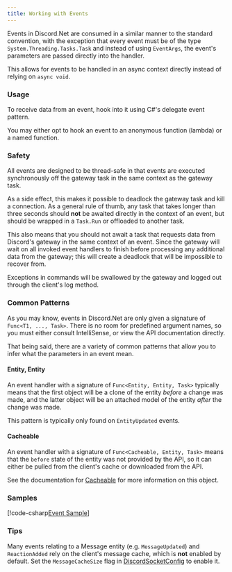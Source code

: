```yaml
---
title: Working with Events
---
```


Events in Discord.Net are consumed in a similar manner to the standard
convention, with the exception that every event must be of the type
`System.Threading.Tasks.Task` and instead of using `EventArgs`, the
event's parameters are passed directly into the handler.

This allows for events to be handled in an async context directly
instead of relying on `async void`.

### Usage

To receive data from an event, hook into it using C#'s delegate
event pattern.

You may either opt to hook an event to an anonymous function (lambda)
or a named function.

### Safety

All events are designed to be thread-safe in that events are executed
synchronously off the gateway task in the same context as the gateway
task.

As a side effect, this makes it possible to deadlock the gateway task
and kill a connection. As a general rule of thumb, any task that takes
longer than three seconds should **not** be awaited directly in the
context of an event, but should be wrapped in a `Task.Run` or
offloaded to another task.

This also means that you should not await a task that requests data
from Discord's gateway in the same context of an event. Since the
gateway will wait on all invoked event handlers to finish before
processing any additional data from the gateway; this will create
a deadlock that will be impossible to recover from.

Exceptions in commands will be swallowed by the gateway and logged out
through the client's log method.

### Common Patterns

As you may know, events in Discord.Net are only given a signature of
`Func<T1, ..., Task>`. There is no room for predefined argument names,
so you must either consult IntelliSense, or view the API documentation
directly.

That being said, there are a variety of common patterns that allow you
to infer what the parameters in an event mean.

#### Entity, Entity

An event handler with a signature of `Func<Entity, Entity, Task>`
typically means that the first object will be a clone of the entity
_before_ a change was made, and the latter object will be an attached
model of the entity _after_ the change was made.

This pattern is typically only found on `EntityUpdated` events.

#### Cacheable

An event handler with a signature of `Func<Cacheable, Entity, Task>`
means that the `before`	state of the entity was not provided by the
API, so it can either be pulled from the client's cache or
downloaded from the API.

See the documentation for [Cacheable] for more information on this
object.

[Cacheable]: xref:Discord.Cacheable`2

### Samples

[!code-csharp[Event Sample](samples/events.cs)]

### Tips

Many events relating to a Message entity (e.g. `MessageUpdated`)
and `ReactionAdded` rely on the client's message cache, which is
**not** enabled by default. Set the `MessageCacheSize` flag in
[DiscordSocketConfig] to enable it.

[DiscordSocketConfig]: xref:Discord.WebSocket.DiscordSocketConfig